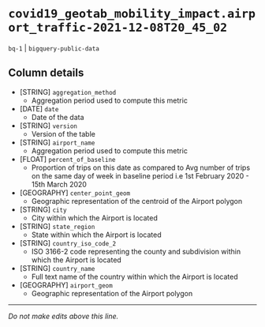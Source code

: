 # `covid19_geotab_mobility_impact.airport_traffic-2021-12-08T20_45_02`
`bq-1` | `bigquery-public-data`

## Column details
* [STRING]    `aggregation_method`
  - Aggregation period used to compute this metric
* [DATE]      `date`
  - Date of the data
* [STRING]    `version`
  - Version of the table
* [STRING]    `airport_name`
  - Aggregation period used to compute this metric
* [FLOAT]     `percent_of_baseline`
  - Proportion of trips on this date as compared to Avg number of trips on the same day of week in baseline period i.e 1st February 2020 - 15th March 2020
* [GEOGRAPHY] `center_point_geom`
  - Geographic representation of the centroid of the Airport polygon
* [STRING]    `city`
  - City within which the Airport is located
* [STRING]    `state_region`
  - State within which the Airport is located
* [STRING]    `country_iso_code_2`
  - ISO 3166-2 code representing the county and subdivision within which the Airport is located
* [STRING]    `country_name`
  - Full text name of the country within which the Airport is located
* [GEOGRAPHY] `airport_geom`
  - Geographic representation of the Airport polygon

-------------------------------------------------------------------------------
*Do not make edits above this line.*
